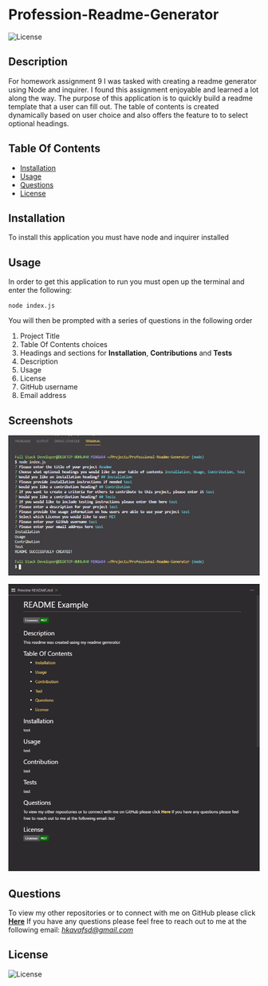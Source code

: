 
# Profession-Readme-Generator
![License](https://img.shields.io/badge/License%3A-MIT-darkgreen.svg)

## Description
For homework assignment 9 I was tasked with creating a readme generator using Node and inquirer. I found this assignment enjoyable and learned a lot along the way. The purpose of this application is to quickly build a readme template that a user can fill out. The table of contents is created dynamically based on user choice and also offers the feature to to select optional headings.

## Table Of Contents
- [Installation](#Installation)
- [Usage](#Usage)
- [Questions](#Questions)
- [License](#License)

## Installation
To install this application you must have node and inquirer installed

## Usage
In order to get this application to run you must open up the terminal and enter the following:

```
node index.js
```
You will then be prompted with a series of questions in the following order

1. Project Title
2. Table Of Contents choices
3. Headings and sections for **Installation**, **Contributions** and **Tests**
4. Description
5. Usage
6. License
7. GitHub username
8. Email address

## Screenshots
![](/assets/images/ScreenshotOne.PNG)

![](/assets/images/ScreenshotTwo.PNG)

## Questions
To view my other repositories or to connect with me on GitHub please click **[Here](https://github.com/HustinKava/)**
If you have any questions please feel free to reach out to me at the following email: *hkavafsd@gmail.com*

## License
![License](https://img.shields.io/badge/License%3A-MIT-darkgreen.svg)
